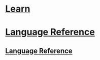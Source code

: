 # [Learn](~/learn/tutorials/getting_started_with_analytics_portal.md)
# [Language Reference](~/query/query_language.md)
## [Language Reference](~/query/toc.md)